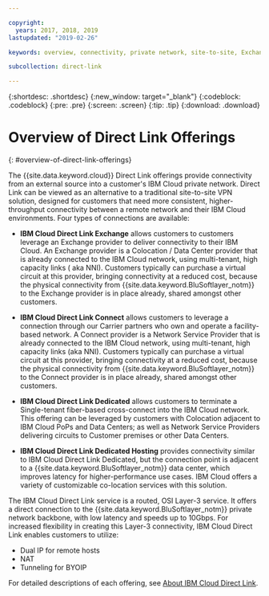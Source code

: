 ```yaml
---

copyright:
  years: 2017, 2018, 2019
lastupdated: "2019-02-26"

keywords: overview, connectivity, private network, site-to-site, Exchange, Connect, Dedicated, Hosting, OSI, Layer-3, partners, NNI, latency, backbone

subcollection: direct-link

---
```


{:shortdesc: .shortdesc}
{:new_window: target="_blank"}
{:codeblock: .codeblock}
{:pre: .pre}
{:screen: .screen}
{:tip: .tip}
{:download: .download}

# Overview of Direct Link Offerings
{: #overview-of-direct-link-offerings}

The {{site.data.keyword.cloud}} Direct Link offerings provide connectivity from an external source into a customer's IBM Cloud private network. Direct Link can be viewed as an alternative to a traditional site-to-site VPN solution, designed for customers that need more consistent, higher-throughput connectivity between a remote network and their IBM Cloud environments. Four types of connections are available:
 
 * **IBM Cloud Direct Link Exchange** allows customers to customers leverage an Exchange provider to deliver connectivity to their IBM Cloud. An Exchange provider is a Colocation / Data Center provider that is already connected to the IBM Cloud network, using multi-tenant, high capacity links ( aka NNI). Customers typically can purchase a virtual circuit at this provider, bringing connectivity at a reduced cost, because the physical connectivity from {{site.data.keyword.BluSoftlayer_notm}} to the Exchange provider is in place already, shared amongst other customers.
 
 * **IBM Cloud Direct Link Connect** allows customers to leverage a connection through our Carrier partners who own and operate a facility-based network. A Connect provider is a Network Service Provider that is already connected to the IBM Cloud network, using multi-tenant, high capacity links (aka NNI). Customers typically can purchase a virtual circuit at this provider, bringing connectivity at a reduced cost, because the physical connectivity from {{site.data.keyword.BluSoftlayer_notm}} to the Connect provider is in place already, shared amongst other customers.
 
 * **IBM Cloud Direct Link Dedicated** allows customers to terminate a Single-tenant fiber-based cross-connect into the IBM Cloud network. This offering can be leveraged by customers with Colocation adjacent to IBM Cloud PoPs and Data Centers; as well as Network Service Providers delivering circuits to Customer premises or other Data Centers.
 
 * **IBM Cloud Direct Link Dedicated Hosting** provides connectivity similar to IBM Cloud Direct Link Dedicated, but the connection point is adjacent to a {{site.data.keyword.BluSoftlayer_notm}} data center, which improves latency for higher-performance use cases. IBM Cloud offers a variety of customizable co-location services with this solution.
  
The IBM Cloud Direct Link service is a routed, OSI Layer-3 service. It offers a direct connection to the {{site.data.keyword.BluSoftlayer_notm}} private network backbone, with low latency and speeds up to 10Gbps.
For increased flexibility in creating this Layer-3 connectivity, IBM Cloud Direct Link enables customers to utilize:
 * Dual IP for remote hosts
 * NAT
 * Tunneling for BYOIP
 
 For detailed descriptions of each offering, see [About IBM Cloud Direct Link](/docs/infrastructure/direct-link?topic=direct-link-about-ibm-cloud-direct-link).
